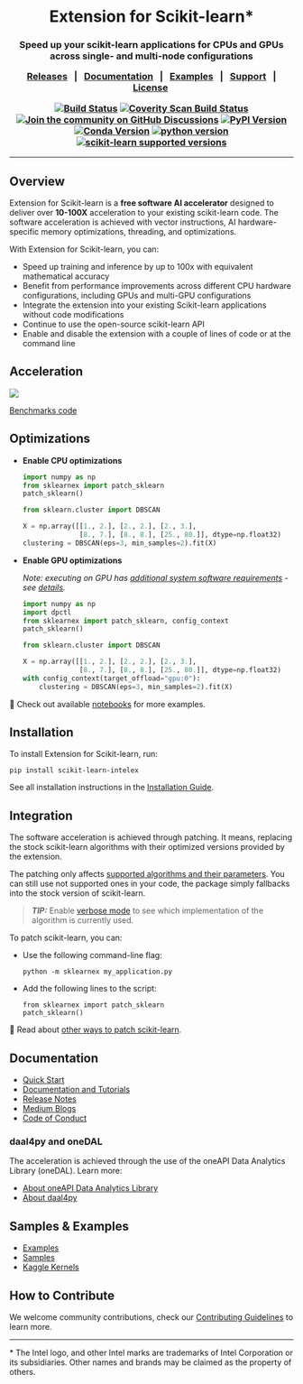 <!--
  ~ Copyright 2018 Intel Corporation
  ~
  ~ Licensed under the Apache License, Version 2.0 (the "License");
  ~ you may not use this file except in compliance with the License.
  ~ You may obtain a copy of the License at
  ~
  ~     http://www.apache.org/licenses/LICENSE-2.0
  ~
  ~ Unless required by applicable law or agreed to in writing, software
  ~ distributed under the License is distributed on an "AS IS" BASIS,
  ~ WITHOUT WARRANTIES OR CONDITIONS OF ANY KIND, either express or implied.
  ~ See the License for the specific language governing permissions and
  ~ limitations under the License.
-->

<div align="center">


# Extension for Scikit-learn*

<h3> Speed up your scikit-learn applications for CPUs and GPUs across single- and multi-node configurations

[Releases](https://github.com/uxlfoundation/scikit-learn-intelex/releases)&nbsp;&nbsp;&nbsp;|&nbsp;&nbsp;&nbsp;[Documentation](https://uxlfoundation.github.io/scikit-learn-intelex/)&nbsp;&nbsp;&nbsp;|&nbsp;&nbsp;&nbsp;[Examples](https://github.com/uxlfoundation/scikit-learn-intelex/tree/master/examples/notebooks)&nbsp;&nbsp;&nbsp;|&nbsp;&nbsp;&nbsp;[Support]()&nbsp;&nbsp;&nbsp;|&nbsp;&nbsp;[License](https://github.com/uxlfoundation/scikit-learn-intelex/blob/master/LICENSE)&nbsp;&nbsp;&nbsp;


[![Build Status](https://dev.azure.com/daal/daal4py/_apis/build/status/CI?branchName=main)](https://dev.azure.com/daal/daal4py/_build/latest?definitionId=9&branchName=main)
[![Coverity Scan Build Status](https://scan.coverity.com/projects/21716/badge.svg)](https://scan.coverity.com/projects/daal4py)
[![Join the community on GitHub Discussions](https://badgen.net/badge/join%20the%20discussion/on%20github/black?icon=github)](https://github.com/uxlfoundation/scikit-learn-intelex/discussions)
[![PyPI Version](https://img.shields.io/pypi/v/scikit-learn-intelex)](https://pypi.org/project/scikit-learn-intelex/)
[![Conda Version](https://img.shields.io/conda/vn/conda-forge/scikit-learn-intelex)](https://anaconda.org/conda-forge/scikit-learn-intelex)
[![python version](https://img.shields.io/badge/python-3.9%20%7C%203.10%20%7C%203.11%20%7C%203.12-blue)](https://img.shields.io/badge/python-3.9%20%7C%203.10%20%7C%203.11%20%7C%203.12-blue)
[![scikit-learn supported versions](https://img.shields.io/badge/sklearn-1.0%20%7C%201.2%20%7C%201.3%20%7C%201.4%20%7C%201.5%20%7C%201.6-blue)](https://img.shields.io/badge/sklearn-1.0%20%7C%201.2%20%7C%201.3%20%7C%201.4%20%7C%201.5%20%7C%201.6-blue)

---
</h3>

<div align="left">

## Overview

Extension for Scikit-learn is a **free software AI accelerator** designed to deliver over **10-100X** acceleration to your existing scikit-learn code.
The software acceleration is achieved with vector instructions, AI hardware-specific memory optimizations, threading, and optimizations.


With Extension for Scikit-learn, you can:

* Speed up training and inference by up to 100x with equivalent mathematical accuracy
* Benefit from performance improvements across different CPU hardware configurations, including GPUs and multi-GPU configurations
* Integrate the extension into your existing Scikit-learn applications without code modifications
* Continue to use the open-source scikit-learn API
* Enable and disable the extension with a couple of lines of code or at the command line

## Acceleration

![](https://raw.githubusercontent.com/uxlfoundation/scikit-learn-intelex/master/doc/sources/_static/scikit-learn-acceleration.PNG)

[Benchmarks code](https://github.com/IntelPython/scikit-learn_bench)

## Optimizations

- **Enable CPU optimizations**

    ```py
    import numpy as np
    from sklearnex import patch_sklearn
    patch_sklearn()

    from sklearn.cluster import DBSCAN

    X = np.array([[1., 2.], [2., 2.], [2., 3.],
                  [8., 7.], [8., 8.], [25., 80.]], dtype=np.float32)
    clustering = DBSCAN(eps=3, min_samples=2).fit(X)
    ```

- **Enable GPU optimizations**

    _Note: executing on GPU has [additional system software requirements](https://www.intel.com/content/www/us/en/developer/articles/system-requirements/intel-oneapi-dpcpp-system-requirements.html) - see [details](https://uxlfoundation.github.io/scikit-learn-intelex/latest/oneapi-gpu.html)._

    ```py
    import numpy as np
    import dpctl
    from sklearnex import patch_sklearn, config_context
    patch_sklearn()

    from sklearn.cluster import DBSCAN

    X = np.array([[1., 2.], [2., 2.], [2., 3.],
                  [8., 7.], [8., 8.], [25., 80.]], dtype=np.float32)
    with config_context(target_offload="gpu:0"):
        clustering = DBSCAN(eps=3, min_samples=2).fit(X)
    ```
:eyes: Check out available [notebooks](https://github.com/uxlfoundation/scikit-learn-intelex/tree/master/examples/notebooks) for more examples.

## Installation

To install Extension for Scikit-learn, run:

```
pip install scikit-learn-intelex
```

See all installation instructions in the [Installation Guide](https://uxlfoundation.github.io/scikit-learn-intelex/latest/installation.html).

## Integration

The software acceleration is achieved through patching. It means, replacing the stock scikit-learn algorithms with their optimized versions provided by the extension.

The patching only affects [supported algorithms and their parameters](https://uxlfoundation.github.io/scikit-learn-intelex/latest/algorithms.html).
You can still use not supported ones in your code, the package simply fallbacks into the stock version of scikit-learn.

> **_TIP:_** Enable [verbose mode](https://uxlfoundation.github.io/scikit-learn-intelex/latest/verbose.html) to see which implementation of the algorithm is currently used.

To patch scikit-learn, you can:
* Use the following command-line flag:
  ```
  python -m sklearnex my_application.py
  ```
* Add the following lines to the script:
  ```
  from sklearnex import patch_sklearn
  patch_sklearn()
  ```

:eyes: Read about [other ways to patch scikit-learn](https://uxlfoundation.github.io/scikit-learn-intelex/index.html#usage).

## Documentation

* [Quick Start](https://uxlfoundation.github.io/scikit-learn-intelex/latest/quick-start.html)
* [Documentation and Tutorials](https://uxlfoundation.github.io/scikit-learn-intelex/latest/index.html)
* [Release Notes](https://github.com/uxlfoundation/scikit-learn-intelex/releases)
* [Medium Blogs](https://uxlfoundation.github.io/scikit-learn-intelex/latest/blogs.html)
* [Code of Conduct](https://github.com/uxlfoundation/scikit-learn-intelex/blob/master/CODE_OF_CONDUCT.md)

### daal4py and oneDAL

The acceleration is achieved through the use of the oneAPI Data Analytics Library (oneDAL). Learn more:
- [About oneAPI Data Analytics Library](https://github.com/uxlfoundation/oneDAL)
- [About daal4py](https://github.com/uxlfoundation/scikit-learn-intelex/tree/main/daal4py)

## Samples & Examples

* [Examples](https://github.com/uxlfoundation/scikit-learn-intelex/tree/master/examples/notebooks)
* [Samples](https://uxlfoundation.github.io/scikit-learn-intelex/latest/samples.html)
* [Kaggle Kernels](https://uxlfoundation.github.io/scikit-learn-intelex/latest/kaggle.html)


## How to Contribute

We welcome community contributions, check our [Contributing Guidelines](https://github.com/uxlfoundation/scikit-learn-intelex/blob/master/CONTRIBUTING.md) to learn more.

------------------------------------------------------------------------
\* The Intel logo, and other Intel marks are trademarks of Intel Corporation or its subsidiaries. Other names and brands may be claimed as the property of others.

